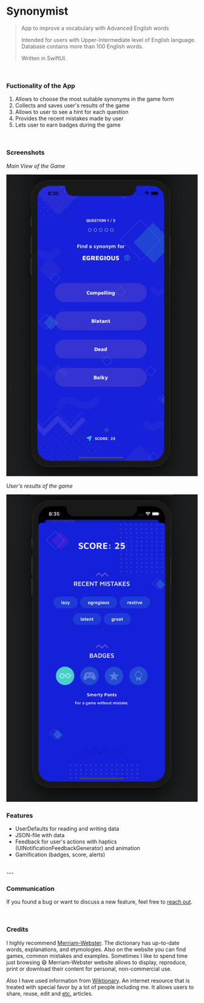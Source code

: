# Synonymist
> App to improve a vocabulary with Advanced English words
>
> Intended for users with Upper-Intermediate level of English language. Database contains more than 100 English words. 
>
> Written in SwiftUI.

<br/>

### Fuctionality of the App
1. Allows to choose the most suitable synonyms in the game form
2. Collects and saves user's results of the game 
3. Allows to user to see a hint for each question
4. Provides the recent mistakes made by user
5. Lets user to earn badges during the game

<br/>

### Screenshots

*Main View of the Game*

![Game View](Screenshots/gameView.png)
<br/>

*User's results of the game*

![Score View](Screenshots/scoreView.png)
<br/>

### Features 
- UserDefaults for reading and writing data
- JSON-file with data 
- Feedback for user's actions with haptics (UINotificationFeedbackGenerator) and animation
- Gamification (badges, score, alerts)  

<br/>
---

### Communication
If you found a bug or want to discuss a new feature, feel free to [reach out](mailto:Valerika.Hello@gmail.com).

<br/>

### Credits

I highly recommend [Merriam-Webster](https://www.merriam-webster.com). The dictionary has up-to-date words, explanations, and etymologies. Also on the website you can find games, common mistakes and examples. Sometimes I like to spend time just browsing 😄 Merriam-Webster website allows to display, reproduce, print or download their content for personal, non-commercial use.

Also I have used information from [Wiktionary](https://en.wiktionary.org/wiki). An internet resource that is treated with special favor by a lot of people including me. It allows users to share, reuse, edit and [etc.](https://foundation.wikimedia.org/wiki/Terms_of_Use/en) articles.
